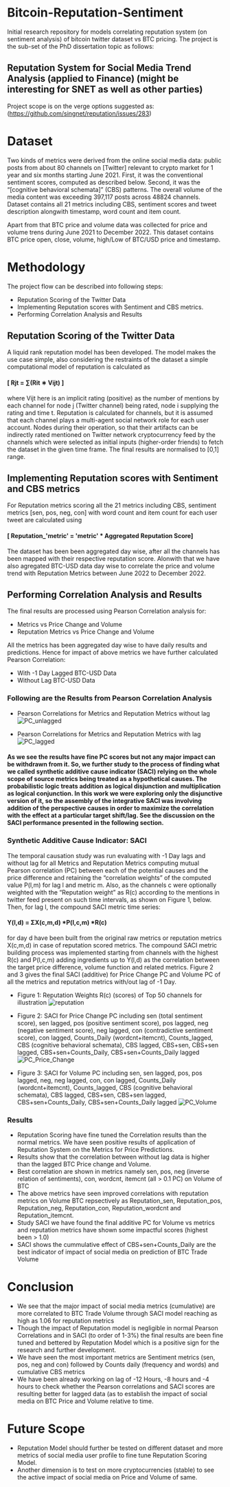 # Bitcoin-Reputation-Sentiment 
Initial research repository for models correlating reputation system (on sentiment analysis) of bitcoin twitter dataset vs BTC pricing.
The project is the sub-set of the PhD dissertation topic as follows:

## Reputation System for Social Media Trend Analysis (applied to Finance) (might be interesting for SNET as well as other parties)

Project scope is on the verge options suggested as: (https://github.com/singnet/reputation/issues/283)


# Dataset

Two kinds of metrics were derived from the online social media data:
public posts from about 80 channels on [Twitter] relevant to crypto market for 1 year and six months starting June 2021.
First, it was the conventional sentiment scores, computed as described below. Second, it was the “[cognitive behavioral schemata]” (CBS) patterns. The overall volume of the media content was exceeding 397,117 posts across 48824 channels. Dataset contains all 21 metrics including CBS, sentiment scores and tweet description alongwith timestamp, word count and item count.

Apart from that BTC price and volume data was collected for price and volume trens during June 2021 to December 2022. This dataset contains BTC price open, close, volume, high/Low of BTC/USD price and timestamp.

# Methodology 

The project flow can be described into following steps:
* Reputation Scoring of the Twitter Data
* Implementing Reputation scores with Sentiment and CBS metrics.
* Performing Correlation Analysis and Results

## Reputation Scoring of the Twitter Data

A liquid rank reputation model has been developed. The model makes the use case simple, also considering the restraints of the dataset a simple computational model of reputation is calculated as 

####                          [  Rjt = ∑(Rit ∗ Vijt) ]
where Vijt here is an implicit rating (positive) as the number of mentions by each channel for node j (Twitter channel) being rated, node i supplying the rating and time t. Reputation is calculated for channels, but it is assumed that each channel plays a multi-agent social network role for each user account. Nodes during their operation, so that their artifacts can be indirectly rated mentioned on Twitter network cryptocurrency feed by the channels which were selected as initial inputs (higher-order friends) to fetch the dataset in the given time frame. The final results are normalised to [0,1] range.

## Implementing Reputation scores with Sentiment and CBS metrics

For Reputation metrics scoring all the 21 metrics including CBS, sentiment metrics [sen, pos, neg, con] with word count and item count for each user tweet are calculated using
####        [ Reputation_'metric' = 'metric' *  Aggregated Reputation Score]

The dataset has been been aggregated day wise, after all the channels has been mapped with their respective reputation score. Alonwith that we have also agregated BTC-USD data day wise to correlate the price and volume trend with Reputation Metrics between June 2022 to December 2022.

## Performing Correlation Analysis and Results

The final results are processed using Pearson Correlation analysis for:
* Metrics vs Price Change and Volume
* Reputation Metrics vs Price Change and Volume

All the metrics has been aggregated day wise to have daily results and predictions. Hence for impact of above metrics we have further calculated Pearson Correlation:
* With -1 Day Lagged BTC-USD Data
* Without Lag BTC-USD Data

### Following are the Results from Pearson Correlation Analysis 
* Pearson Correlations for Metrics and Reputation Metrics without lag
![PC_unlagged](https://github.com/xenvik/Bitcoin-Reputation-Sentiment/assets/55597813/19ff7aa4-f921-4277-a95d-695a7608b05a)

* Pearson Correlations for Metrics and Reputation Metrics with lag
![PC_lagged](https://github.com/xenvik/Bitcoin-Reputation-Sentiment/assets/55597813/320c588c-54f6-47a5-b0ab-5473b672f438)

#### As we see the results have fine PC scores but not any major impact can be withdrawn from it. So, we further study to the process of finding what we called synthetic additive cause indicator (SACI) relying on the whole scope of source metrics being treated as a hypothetical causes. The probabilistic logic treats addition as logical disjunction and multiplication as logical conjunction. In this work we were exploring only the disjunctive version of it, so the assembly of the integrative SACI was involving addition of the perspective causes in order to maximize the correlation with the effect at a particular target shift/lag. See the discussion on the SACI performance presented in the following section.

### Synthetic Additive Cause Indicator: SACI
The temporal causation study was run evaluating with -1 Day lags and without lag for all Metrics and Reputation Metrics computing mutual Pearson correlation (PC) between each of the potential causes and the price difference and retaining the “correlation weights” of the computed value P(l,m) for lag l and metric m. Also, as the channels c were optionally weighted with the “Reputation weight” as R(c) according to the mentions in twitter feed present on such time intervals, as shown on Figure 1, below. Then, for lag l, the compound SACI metric time series: 
#### Y(l,d) = ΣX(c,m,d) *P(l,c,m) *R(c) 
for day d have been built from the original raw metrics or reputation metrics X(c,m,d) in case of reputation scored metrics. The compound SACI metric building process was implemented
starting from channels with the highest R(c) and P(l,c,m) adding ingredients up to
Y(l,d) as the correlation between the target price difference, volume function and related metrics. Figure 2 and 3 gives the final SACI (additive) for Price Change PC and Volume PC of all the metrics and reputation metrics with/out lag of -1 Day.

* Figure 1: Reputation Weights R(c) (scores) of Top 50 channels for illustration
![reputation](https://github.com/xenvik/Bitcoin-Reputation-Sentiment/assets/55597813/b4a75f51-9ea5-44d7-9661-863f10417e4f)

* Figure 2: SACI for Price Change PC including sen (total sentiment score), sen lagged, pos (positive sentiment score), pos lagged, neg (negative sentiment score), neg lagged, con (contradictive sentiment score), con lagged, Counts_Daily (wordcnt+itemcnt), Counts_lagged, CBS (cognitive behavioral schemata), CBS lagged, CBS+sen, CBS+sen lagged, CBS+sen+Counts_Daily, CBS+sen+Counts_Daily lagged
![PC_Price_Change](https://github.com/xenvik/Bitcoin-Reputation-Sentiment/assets/55597813/50c40482-9655-423c-b298-48e8118ee50b)


* Figure 3: SACI for Volume PC including sen, sen lagged, pos, pos lagged, neg, neg lagged, con, con lagged, Counts_Daily (wordcnt+itemcnt), Counts_lagged, CBS (cognitive behavioral schemata), CBS lagged, CBS+sen, CBS+sen lagged, CBS+sen+Counts_Daily, CBS+sen+Counts_Daily lagged
![PC_Volume](https://github.com/xenvik/Bitcoin-Reputation-Sentiment/assets/55597813/5b3f0ff3-1356-4c22-b212-68b187c79a10)


### Results
* Reputation Scoring have fine tuned the Correlation results than the normal metrics. We have seen positive results of application of Reputation System on the Metrics for Price Predictions.
* Results show that the correlation between without lag data is higher than the lagged BTC Price change and Volume.
* Best correlation are shown in metrics namely sen, pos, neg (inverse relation of sentiments), con, wordcnt, itemcnt (all > 0.1 PC) on Volume of BTC
* The above metrics have seen improved correlations with reputation metrics on Volume BTC repsectively as Reputation_sen, Reputation_pos, Reputation_neg, Reputation_con, Reputation_wordcnt and Reputation_itemcnt. 
* Study SACI we have found the final additive PC for Volume vs metrics and reputation metrics have shown some impactful scores (highest been > 1.0)
* SACI shows the cummulative effect of CBS+sen+Counts_Daily are the best indicator of impact of social media on prediction of BTC Trade Volume

# Conclusion
* We see that the major impact of social media metrics (cumulative) are more correlated to BTC Trade Volume through SACI model reaching as high as 1.06 for reputation metrics
* Though the impact of Reputation model is negligible in normal Pearson Correlations and in SACI (to order of 1-3%) the final results are been fine tuned and bettered by Reputation Model which is a positive sign for the research and further development.
* We have seen the most important metrics are Sentiment metrics (sen, pos, neg and con) followed by Counts daily (frequency and words) and cumulative CBS metrics
* We have been already working on lag of -12 Hours, -8 hours and -4 hours to check whether the Pearson correlations and SACI scores are resulting better for lagged data (as to establish the impact of social media on BTC Price and Volume relative to time.

# Future Scope
* Reputation Model should further be tested on different dataset and more metrics of social media user profile to fine tune Reputation Scoring Model.
* Another dimension is to test on more cryptocurrencies (stable) to see the active impact of social media on Price and Volume of same.
